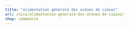 ```yaml
---
title: "alimentation générale des arènes de cimiez"
url: /nice/alimentation-generale-des-arenes-de-cimiez/
shop: commodité
---
```

